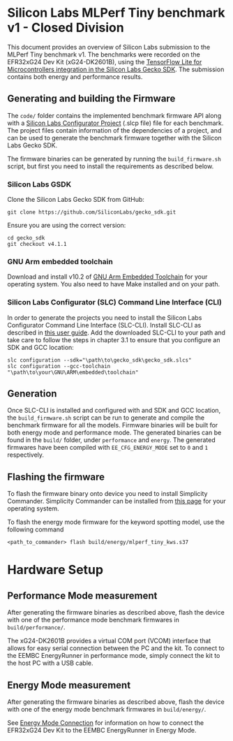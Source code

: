 # Silicon Labs MLPerf Tiny benchmark v1 - Closed Division

This document provides an overview of Silicon Labs submission to the MLPerf Tiny benchmark v1. The benchmarks were recorded on the EFR32xG24 Dev Kit (xG24-DK2601B), using the [TensorFlow Lite for Microcontrollers integration in the Silicon Labs Gecko SDK](https://docs.silabs.com/gecko-platform/4.1/machine-learning/tensorflow/overview). The submission contains both energy and performance results.

## Generating and building the Firmware

The ```code/``` folder contains the implemented benchmark firmware API along with a [Silicon Labs Configurator Project](https://docs.silabs.com/simplicity-studio-5-users-guide/latest/ss-5-users-guide-developing-with-project-configurator/) (.slcp file) file for each benchmark. The project files contain information of the dependencies of a project, and can be used to generate the benchmark firmware together with the Silicon Labs Gecko SDK.

The firmware binaries can be generated by running the ```build_firmware.sh``` script, but first you need to install the requirements as described below.

### Silicon Labs GSDK

Clone the Silicon Labs Gecko SDK from GitHub:

```
git clone https://github.com/SiliconLabs/gecko_sdk.git
```

Ensure you are using the correct version:

```
cd gecko_sdk
git checkout v4.1.1
```

### GNU Arm embedded toolchain

Download and install v10.2 of [GNU Arm Embedded Toolchain](https://developer.arm.com/tools-and-software/open-source-software/developer-tools/gnu-toolchain/gnu-rm/downloads) for your operating system. You also need to have Make installed and on your path. 

### Silicon Labs Configurator (SLC) Command Line Interface (CLI)

In order to generate the projects you need to install the Silicon Labs Configurator Command Line Interface (SLC-CLI). Install SLC-CLI as described in [this user guide](https://www.silabs.com/documents/public/user-guides/ug520-software-project-generation-configuration-with-slc-cli.pdf). Add the downloaded SLC-CLI to your path and take care to follow the steps in chapter 3.1 to ensure that you configure an SDK and GCC location:

```
slc configuration --sdk="\path\to\gecko_sdk\gecko_sdk.slcs"
slc configuration --gcc-toolchain "\path\to\your\GNU\ARM\embedded\toolchain"
```

## Generation

Once SLC-CLI is installed and configured with and SDK and GCC location, the ```build_firmware.sh``` script can be run to generate and compile the benchmark firmware for all the models. Firmware binaries will be built for both energy mode and performance mode. The generated binaries can be found in the ```build/``` folder, under ```performance``` and ```energy```. The generated firmwares have been compiled with ```EE_CFG_ENERGY_MODE``` set to ```0``` and ```1``` respectively.

## Flashing the firmware

To flash the firmware binary onto device you need to install Simplicity Commander. Simplicity Commander can be installed from [this page](https://www.silabs.com/developers/mcu-programming-options) for your operating system.

To flash the energy mode firmware for the keyword spotting model, use the following command

```<path_to_commander> flash build/energy/mlperf_tiny_kws.s37```

# Hardware Setup
## Performance Mode measurement
After generating the firmware binaries as described above, flash the device with one of the performance mode benchmark firmwares in ```build/performance/```.

The xG24-DK2601B provides a virtual COM port (VCOM) interface that allows for easy serial connection between the PC and the kit. To connect to the EEMBC EnergyRunner in performance mode, simply connect the kit to the host PC with a USB cable.


## Energy Mode measurement
After generating the firmware binaries as described above, flash the device with one of the energy mode benchmark firmwares in ```build/energy/```.

See [Energy Mode Connection](systems/energy_hookup.md) for information on how to connect the EFR32xG24 Dev Kit to the EEMBC EnergyRunner in Energy Mode.
